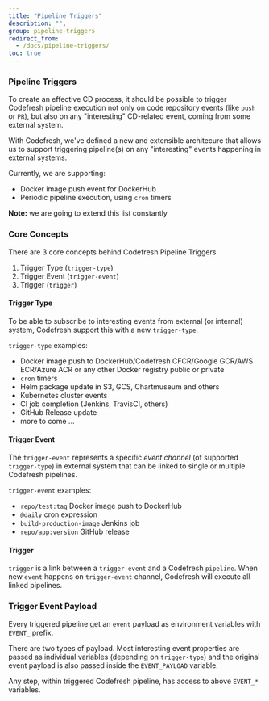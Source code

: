 ```yaml
---
title: "Pipeline Triggers"
description: "",
group: pipeline-triggers
redirect_from:
  - /docs/pipeline-triggers/
toc: true
---
```


### Pipeline Triggers

To create an effective CD process, it should be possible to trigger Codefresh pipeline execution not only on code repository events (like `push` or `PR`), but also on any "interesting" CD-related event, coming from some external system.

With Codefresh, we've defined a new and extensible architecure that allows us to support triggering pipeline(s) on any "interesting" events happening in external systems.

Currently, we are supporting:

- Docker image push event for DockerHub
- Periodic pipeline execution, using `cron` timers

**Note:** we are going to extend this list constantly

### Core Concepts

There are 3 core concepts behind Codefresh Pipeline Triggers

1. Trigger Type (`trigger-type`)
1. Trigger Event (`trigger-event`)
1. Trigger (`trigger`)

#### Trigger Type

To be able to subscribe to interesting events from external (or internal) system, Codefresh support this with a new `trigger-type`.

`trigger-type` examples:

- Docker image push to DockerHub/Codefresh CFCR/Google GCR/AWS ECR/Azure ACR or any other Docker registry public or private
- `cron` timers
- Helm package update in S3, GCS, Chartmuseum and others
- Kubernetes cluster events
- CI job completion (Jenkins, TravisCI, others)
- GitHub Release update
- more to come ...

#### Trigger Event

The `trigger-event` represents a specific *event channel* (of supported `trigger-type`) in external system that can be linked to single or multiple Codefresh pipelines.

`trigger-event` examples:

- `repo/test:tag` Docker image push to DockerHub
- `@daily` cron expression
- `build-production-image` Jenkins job
- `repo/app:version` GitHub release

#### Trigger

`trigger` is a link between a `trigger-event` and a Codefresh `pipeline`. When new `event` happens on `trigger-event` channel, Codefresh will execute all linked pipelines.

### Trigger Event Payload

Every triggered pipeline get an `event` payload as environment variables with `EVENT_` prefix.

There are two types of payload. Most interesting event properties are passed as individual variables (depending on `trigger-type`) and the original event payload is also passed inside the `EVENT_PAYLOAD` variable.

Any step, within triggered Codefresh pipeline, has access to above `EVENT_*` variables.